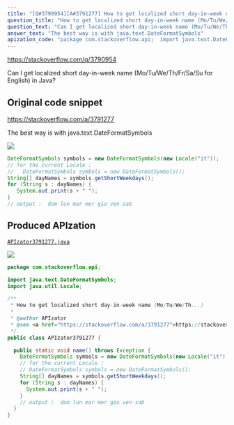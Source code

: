 ```yaml
---
title: "[Q#3790954][A#3791277] How to get localized short day-in-week name (Mo/Tu/We/Th...)"
question_title: "How to get localized short day-in-week name (Mo/Tu/We/Th...)"
question_text: "Can I get localized short day-in-week name (Mo/Tu/We/Th/Fr/Sa/Su for English) in Java?"
answer_text: "The best way is with java.text.DateFormatSymbols"
apization_code: "package com.stackoverflow.api;  import java.text.DateFormatSymbols; import java.util.Locale;  /**  * How to get localized short day-in-week name (Mo/Tu/We/Th...)  *  * @author APIzator  * @see <a href=\"https://stackoverflow.com/a/3791277\">https://stackoverflow.com/a/3791277</a>  */ public class APIzator3791277 {    public static void name() throws Exception {     DateFormatSymbols symbols = new DateFormatSymbols(new Locale(\"it\"));     // for the current Locale :     // DateFormatSymbols symbols = new DateFormatSymbols();     String[] dayNames = symbols.getShortWeekdays();     for (String s : dayNames) {       System.out.print(s + \" \");     }     // output :  dom lun mar mer gio ven sab   } }"
---
```


https://stackoverflow.com/q/3790954

Can I get localized short day-in-week name (Mo/Tu/We/Th/Fr/Sa/Su for English) in Java?



## Original code snippet

https://stackoverflow.com/a/3791277

The best way is with java.text.DateFormatSymbols

<div class="code-logo"><img src="/stackoverflow.png" /></div>

```java
DateFormatSymbols symbols = new DateFormatSymbols(new Locale("it"));
// for the current Locale :
//   DateFormatSymbols symbols = new DateFormatSymbols(); 
String[] dayNames = symbols.getShortWeekdays();
for (String s : dayNames) { 
   System.out.print(s + " ");
}
// output :  dom lun mar mer gio ven sab
```

## Produced APIzation

[`APIzator3791277.java`](https://github.com/pasqualesalza/apization-temp-data/raw/master/search/APIzator3791277.java)

<div class="code-logo"><img src="/apizator.png" /></div>

```java
package com.stackoverflow.api;

import java.text.DateFormatSymbols;
import java.util.Locale;

/**
 * How to get localized short day-in-week name (Mo/Tu/We/Th...)
 *
 * @author APIzator
 * @see <a href="https://stackoverflow.com/a/3791277">https://stackoverflow.com/a/3791277</a>
 */
public class APIzator3791277 {

  public static void name() throws Exception {
    DateFormatSymbols symbols = new DateFormatSymbols(new Locale("it"));
    // for the current Locale :
    // DateFormatSymbols symbols = new DateFormatSymbols();
    String[] dayNames = symbols.getShortWeekdays();
    for (String s : dayNames) {
      System.out.print(s + " ");
    }
    // output :  dom lun mar mer gio ven sab
  }
}

```